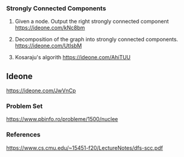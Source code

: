 ### Strongly Connected Components

1. Given a node. Output the right strongly connected component
https://ideone.com/kNc8bm

2. Decomposition of the graph into strongly connected components.
https://ideone.com/UtIsbM

3. Kosaraju's algorith
https://ideone.com/AhiTUU

## Ideone
https://ideone.com/JwVnCp

### Problem Set
https://www.pbinfo.ro/probleme/1500/nuclee


### References

https://www.cs.cmu.edu/~15451-f20/LectureNotes/dfs-scc.pdf
